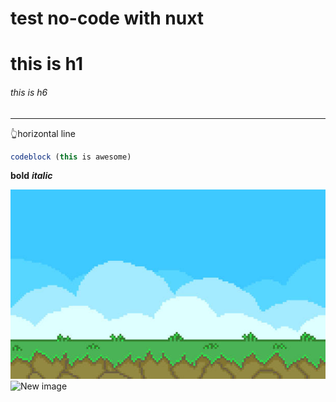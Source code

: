 # test no-code with nuxt

# this is h1

###### this is h6

---

👆horizontal line

```js [js]
codeblock (this is awesome)
```

**bold** _**italic**_

![bg.jpg](/bg.jpg)![New image](https://via.placeholder.com/600x400?text=New+image)
